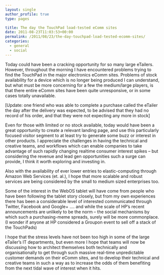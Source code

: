 ```yaml
---
layout: single
author_profile: true
type: pages

title: The day the TouchPad load-tested eComm sites
date: 2011-08-23T11:03:53+00:00
permalink: /2011/08/23/the-day-touchpad-load-tested-ecomm-sites/
categories:
  - general
  - social
---
```

Today could have been a cracking opportunity for so many large eTailers. However, throughout the morning I have encountered problems trying to find the TouchPad in the major electronics eComm sites. Problems of stock availability for a device which is no longer being produced I can understand, but what must be more concerning for a few the medium/large players, is that there entire eComm sites have been quite unresponsive, or in some cases totally unavailable.

[Update: one friend who was able to complete a purchase called the eTailer the day after the delivery was expected, to be advised that they had no record of his order, and that they were not expecting any more in stock]

Even for those with limited or no stock available, today would have been a great opportunity to create a relevant landing page, and use this particularly focused visitor segment to at least try to generate some buzz or interest in other products. I appreciate the challenges in having the technical and creative teams, and workflows which can enable companies to take advantage of such rapidly changing realtime consumer interest spikes &#8211; but considering the revenue and lead gen opportunities such a surge can provide, I think it worth exploring and investing in.

Also with the availability of ever lower entries to elastic-computing through Amazon Web Services (et. al.), I hope that more scalable and robust services are being considered by the small to medium sized enterprises too.

Some of the interest in the WebOS tablet will have come from people who have been following the tablet story closely, but from my own experiences there has been a considerable level of interested communicated through Twitter, Facebook and Google+ &#8230;. and while the scale of HP&#8217;s recent announcements are unlikely to be the norm &#8211; the social mechanisms by which such a purchasing-meme spreads, surely will be more commonplace. (I wonder if anyone at HP considered a Groupon event to sell off a stack of the TouchPads)

I hope that the stress levels have not been too high in some of the large eTailer&#8217;s IT departments, but even more I hope that teams will now be discussing how to architect themselves both technically and organisationally to get through such massive real-time unpredictable customer demands on their eComm sites, and to develop their technical and creative teams in such a way as to increase the odds of them benefiting from the next tidal wave of interest when it hits.

